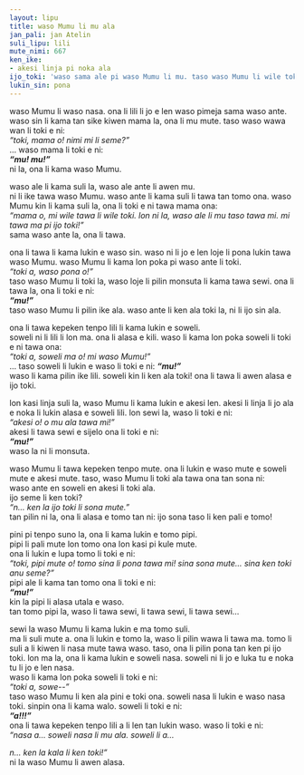 ```yaml
---
layout: lipu
title: waso Mumu li mu ala
jan_pali: jan Atelin
suli_lipu: lili
mute_nimi: 667
ken_ike:
- akesi linja pi noka ala
ijo_toki: 'waso sama ale pi waso Mumu li mu. taso waso Mumu li wile toki! o alasa lon poka pi waso Mumu e ijo pi ken toki!'
lukin_sin: pona
---
```



waso Mumu li waso nasa. ona li lili li jo e len waso pimeja sama waso ante. waso sin li kama tan sike kiwen mama la, ona li mu mute. taso waso wawa wan li toki e ni:  
*“toki, mama o! nimi mi li seme?”*  
… waso mama li toki e ni:  
***“mu! mu!”***  
ni la, ona li kama waso Mumu.

waso ale li kama suli la, waso ale ante li awen mu.   
ni li ike tawa waso Mumu. waso ante li kama suli li tawa tan tomo ona. waso Mumu kin li kama suli la, ona li toki e ni tawa mama ona:  
*“mama o, mi wile tawa li wile toki. lon ni la, waso ale li mu taso tawa mi. mi tawa ma pi ijo toki!”*  
sama waso ante la, ona li tawa.

ona li tawa li kama lukin e waso sin. waso ni li jo e len loje li pona lukin tawa waso Mumu. waso Mumu li kama lon poka pi waso ante li toki.  
*“toki a, waso pona o!”*  
taso waso Mumu li toki la, waso loje li pilin monsuta li kama tawa sewi. ona li tawa la, ona li toki e ni:  
***“mu!”***  
taso waso Mumu li pilin ike ala. waso ante li ken ala toki la, ni li ijo sin ala.

ona li tawa kepeken tenpo lili li kama lukin e soweli.   
soweli ni li lili li lon ma. ona li alasa e kili. waso li kama lon poka soweli li toki e ni tawa ona:  
*“toki a, soweli ma o! mi waso Mumu!”*  
… taso soweli li lukin e waso li toki e ni:
***“mu!”***  
waso li kama pilin ike lili. soweli kin li ken ala toki! ona li tawa li awen alasa e ijo toki.

lon kasi linja suli la, waso Mumu li kama lukin e akesi len. akesi li linja li jo ala e noka li lukin alasa e soweli lili. lon sewi la, waso li toki e ni:  
*“akesi o! o mu ala tawa mi!”*  
akesi li tawa sewi e sijelo ona li toki e ni:  
***“mu!”***  
waso la ni li monsuta.

waso Mumu li tawa kepeken tenpo mute. ona li lukin e waso mute e soweli mute e akesi mute. taso, waso Mumu li toki ala tawa ona tan sona ni:   
waso ante en soweli en akesi li toki ala.  
ijo seme li ken toki?  
*“n… ken la ijo toki li sona mute.”*   
tan pilin ni la, ona li alasa e tomo tan ni: ijo sona taso li ken pali e tomo!

pini pi tenpo suno la, ona li kama lukin e tomo pipi.  
pipi li pali mute lon tomo ona lon kasi pi kule mute.  
ona li lukin e lupa tomo li toki e ni:  
*“toki, pipi mute o! tomo sina li pona tawa mi! sina sona mute… sina ken toki anu seme?”*  
pipi ale li kama tan tomo ona li toki e ni:  
***“mu!”***  
kin la pipi li alasa utala e waso.  
tan tomo pipi la, waso li tawa sewi, li tawa sewi, li tawa sewi…

sewi la waso Mumu li kama lukin e ma tomo suli.  
ma li suli mute a. ona li lukin e tomo la, waso li pilin wawa li tawa ma. tomo li suli a li kiwen li nasa mute tawa waso. taso, ona li pilin pona tan ken pi ijo toki. lon ma la, ona li kama lukin e soweli nasa. soweli ni li jo e luka tu e noka tu li jo e len nasa.  
waso li kama lon poka soweli li toki e ni:  
*“toki a, sowe--”*  
taso waso Mumu li ken ala pini e toki ona. soweli nasa li lukin e waso nasa toki. sinpin ona li kama walo. soweli li toki e ni:  
***“a!!!”***  
ona li tawa kepeken tenpo lili a li len tan lukin waso. waso li toki e ni:  
*“nasa a… soweli nasa li mu ala. soweli li a…*

*n… ken la kala li ken toki!”*  
ni la waso Mumu li awen alasa.
